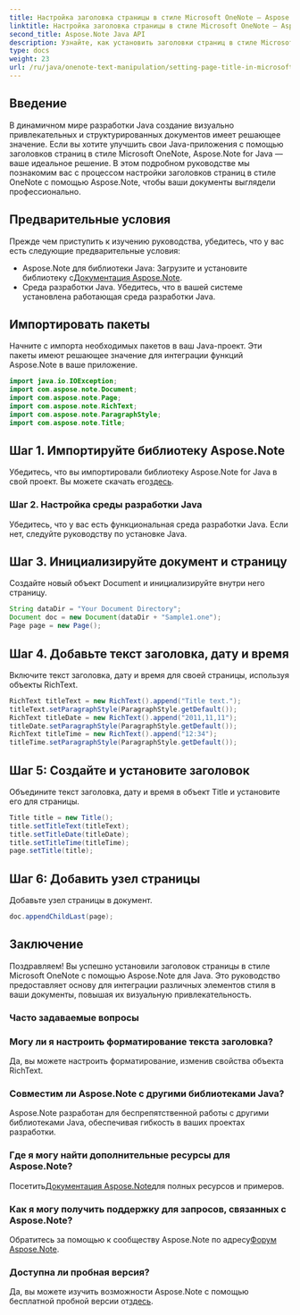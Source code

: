 ```yaml
---
title: Настройка заголовка страницы в стиле Microsoft OneNote — Aspose.Note
linktitle: Настройка заголовка страницы в стиле Microsoft OneNote — Aspose.Note
second_title: Aspose.Note Java API
description: Узнайте, как установить заголовки страниц в стиле Microsoft OneNote с помощью Aspose.Note для Java. Улучшите свои документы Java с помощью профессионального форматирования.
type: docs
weight: 23
url: /ru/java/onenote-text-manipulation/setting-page-title-in-microsoft-onenote-style/
---
```

## Введение
В динамичном мире разработки Java создание визуально привлекательных и структурированных документов имеет решающее значение. Если вы хотите улучшить свои Java-приложения с помощью заголовков страниц в стиле Microsoft OneNote, Aspose.Note for Java — ваше идеальное решение. В этом подробном руководстве мы познакомим вас с процессом настройки заголовков страниц в стиле OneNote с помощью Aspose.Note, чтобы ваши документы выглядели профессионально.
## Предварительные условия
Прежде чем приступить к изучению руководства, убедитесь, что у вас есть следующие предварительные условия:
-  Aspose.Note для библиотеки Java: Загрузите и установите библиотеку с[Документация Aspose.Note](https://reference.aspose.com/note/java/).
- Среда разработки Java. Убедитесь, что в вашей системе установлена работающая среда разработки Java.
## Импортировать пакеты
Начните с импорта необходимых пакетов в ваш Java-проект. Эти пакеты имеют решающее значение для интеграции функций Aspose.Note в ваше приложение.
```java
import java.io.IOException;
import com.aspose.note.Document;
import com.aspose.note.Page;
import com.aspose.note.RichText;
import com.aspose.note.ParagraphStyle;
import com.aspose.note.Title;
```
## Шаг 1. Импортируйте библиотеку Aspose.Note
 Убедитесь, что вы импортировали библиотеку Aspose.Note for Java в свой проект. Вы можете скачать его[здесь](https://releases.aspose.com/note/java/).
### Шаг 2. Настройка среды разработки Java
Убедитесь, что у вас есть функциональная среда разработки Java. Если нет, следуйте руководству по установке Java.
## Шаг 3. Инициализируйте документ и страницу
Создайте новый объект Document и инициализируйте внутри него страницу.
```java
String dataDir = "Your Document Directory";
Document doc = new Document(dataDir + "Sample1.one");
Page page = new Page();
```
## Шаг 4. Добавьте текст заголовка, дату и время
Включите текст заголовка, дату и время для своей страницы, используя объекты RichText.
```java
RichText titleText = new RichText().append("Title text.");
titleText.setParagraphStyle(ParagraphStyle.getDefault());
RichText titleDate = new RichText().append("2011,11,11");
titleDate.setParagraphStyle(ParagraphStyle.getDefault());
RichText titleTime = new RichText().append("12:34");
titleTime.setParagraphStyle(ParagraphStyle.getDefault());
```
## Шаг 5: Создайте и установите заголовок
Объедините текст заголовка, дату и время в объект Title и установите его для страницы.
```java
Title title = new Title();
title.setTitleText(titleText);
title.setTitleDate(titleDate);
title.setTitleTime(titleTime);
page.setTitle(title);
```
## Шаг 6: Добавить узел страницы
Добавьте узел страницы в документ.
```java
doc.appendChildLast(page);
```

## Заключение
Поздравляем! Вы успешно установили заголовок страницы в стиле Microsoft OneNote с помощью Aspose.Note для Java. Это руководство предоставляет основу для интеграции различных элементов стиля в ваши документы, повышая их визуальную привлекательность.
### Часто задаваемые вопросы
### Могу ли я настроить форматирование текста заголовка?
Да, вы можете настроить форматирование, изменив свойства объекта RichText.
### Совместим ли Aspose.Note с другими библиотеками Java?
Aspose.Note разработан для беспрепятственной работы с другими библиотеками Java, обеспечивая гибкость в ваших проектах разработки.
### Где я могу найти дополнительные ресурсы для Aspose.Note?
 Посетить[Документация Aspose.Note](https://reference.aspose.com/note/java/)для полных ресурсов и примеров.
### Как я могу получить поддержку для запросов, связанных с Aspose.Note?
 Обратитесь за помощью к сообществу Aspose.Note по адресу[Форум Aspose.Note](https://forum.aspose.com/c/note/28).
### Доступна ли пробная версия?
 Да, вы можете изучить возможности Aspose.Note с помощью бесплатной пробной версии от[здесь](https://releases.aspose.com/).